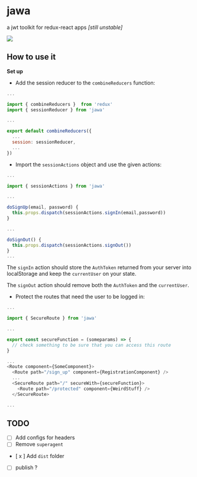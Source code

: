 # jawa

a jwt toolkit for redux-react apps *[still unstable]*

![](http://img.lum.dolimg.com/v1/images/jawas_42e63e07.jpeg?region=866%2C10%2C1068%2C601&width=768)

## How to use it

**Set up**

* Add the session reducer to the `combineReducers` function:

```javascript
...

import { combineReducers }  from 'redux'
import { sessionReducer } from 'jawa'

...

export default combineReducers({
  ...
  session: sessionReducer,
  ...
})
```


* Import the `sessionActions` object and use the given actions:

```javascript
...

import { sessionActions } from 'jawa'

...

doSignUp(email, password) {
  this.props.dispatch(sessionActions.signIn(email,password))
}

...

doSignOut() {
  this.props.dispatch(sessionActions.signOut())
}
...
```

The `signIn` action should store the `AuthToken` returned from your server into localStorage and keep the `currentUser` on your state.

The `signOut` action should remove both the `AuthToken` and the `currentUser`.


* Protect the routes that need the user to be logged in:


```javascript
...

import { SecureRoute } from 'jawa'

...

export const secureFunction = (someparams) => {
  // check something to be sure that you can access this route
}

...
<Route component={SomeComponent}>
  <Route path="/sign_up" component={RegistrationComponent} />
  ...
  <SecureRoute path="/" secureWith={secureFunction}>
    <Route path="/protected" component={WeirdStuff} />
  </SecureRoute>

...

```

## TODO

- [ ] Add configs for headers
- [ ] Remove `superagent`
- [ x ] Add `dist` folder
- [ ] publish ?
